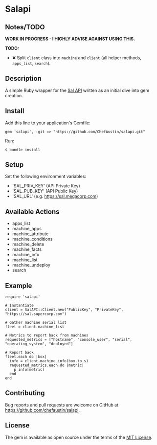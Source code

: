 # Salapi

## Notes/TODO

**WORK IN PROGRESS - I HIGHLY ADVISE AGAINST USING THIS.**

**TODO:**

- :x: Split `client` class into `machine` and `client` (all helper methods, `apps_list`, `search`).


## Description

A simple Ruby wrapper for the [Sal API](https://github.com/salopensource/sal) written as an initial dive into gem creation.

## Install

Add this line to your application's Gemfile:

`gem 'salapi', :git => "https://github.com/ChefAustin/salapi.git"`

Run:

`$ bundle install`

## Setup

Set the following environment variables:

- 'SAL_PRIV_KEY' (API Private Key)
- 'SAL_PUB_KEY' (API Public Key)
- 'SAL_URL' (e.g. https://sal.megacorp.com)

## Available Actions

- apps_list
- machine_apps
- machine_attribute
- machine_conditions
- machine_delete
- machine_facts
- machine_info
- machine_list
- machine_undeploy
- search

## Example


```
require 'salapi'

# Instantiate
client = SalAPI::Client.new("PublicKey", "PrivateKey", "https://sal.supercorp.com")

# Gather machine serial list
fleet = client.machine_list

# Metrics to report back from machines
requested_metrics = ["hostname", "console_user", "serial", "operating_system", "deployed"]

# Report back
fleet.each do |box|
  info = client.machine_info(box.to_s)
  requested_metrics.each do |metric|
    p info[metric]
  end
end

```

## Contributing

Bug reports and pull requests are welcome on GitHub at https://github.com/chefaustin/salapi.

## License

The gem is available as open source under the terms of the [MIT License](https://opensource.org/licenses/MIT).
